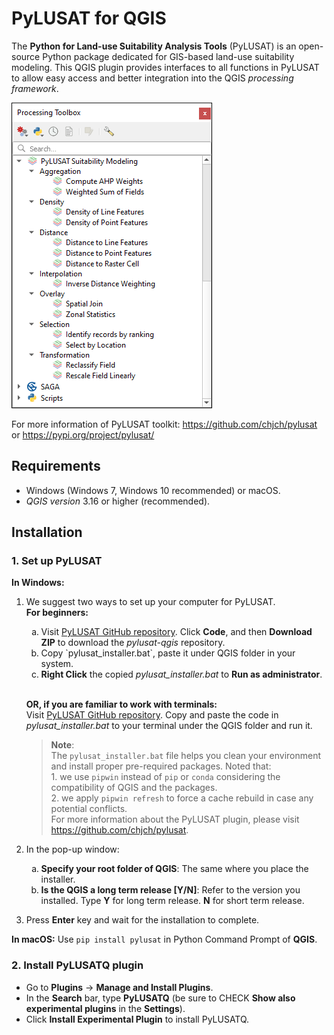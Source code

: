 # PyLUSAT for QGIS

The **Python for Land-use Suitability Analysis Tools** (PyLUSAT) is an
open-source Python package dedicated for GIS-based land-use suitability
modeling.
This QGIS plugin provides interfaces to all functions in PyLUSAT to
allow easy access and better integration into the QGIS _processing
framework_.

![pylusatq](screenshot/pylusatq_native.png)

For more information of PyLUSAT toolkit: https://github.com/chjch/pylusat or https://pypi.org/project/pylusat/

## Requirements

- Windows (Windows 7, Windows 10 recommended) or macOS.
- *QGIS version* 3.16 or higher (recommended).

## Installation

### 1. Set up PyLUSAT

**In Windows:**
1. We suggest two ways to set up your computer for PyLUSAT.<br>
   **For beginners:** <ol type="a">
      <li> Visit <a href="https://github.com/chjch/pylusat-qgis">PyLUSAT 
      GitHub repository</a>. Click <b>Code</b>, and then <b>Download ZIP</b> 
      to download the <i>pylusat-qgis</i> repository.<br>
      <li>Copy `pylusat_installer.bat`, paste it under QGIS folder in your 
      system. 
      <li><b>Right Click</b> the copied <i>pylusat_installer.bat</i> to 
      <b>Run as administrator</b>.
   </ol><br>

   **OR, if you are familiar to work with terminals:**<br>
      Visit <a href="https://github.com/chjch/pylusat-qgis">PyLUSAT
      GitHub repository</a>.
      Copy and paste the code in *pylusat_installer.bat* to your terminal 
      under the QGIS folder and run it.<br>

   >**Note**:<br>
   >The `pylusat_installer.bat` file helps you clean your environment and
   >install proper pre-required packages. Noted that: <br> 1. we use `pipwin`
   >instead of `pip` or `conda` considering the compatibility of QGIS and the
   >packages.<br> 2. we apply `pipwin refresh` to force a cache rebuild in case
   >any potential conflicts.<br> For more information about the PyLUSAT
   >plugin, please visit https://github.com/chjch/pylusat.

2. In the pop-up window:
   <ol type="a">
      <li><b>Specify your root folder of QGIS</b>:
      The same where you place the installer.
      <li><b>Is the QGIS a long term release [Y/N]</b>:
      Refer to the version you installed. Type <b>Y</b> for long term release.
      <b>N</b> for short term release.</li>
   </ol>
3. Press **Enter** key and wait for the installation to complete.

**In macOS:**
Use `pip install pylusat` in Python Command Prompt of **QGIS**.

### 2. Install PyLUSATQ plugin

- Go to **Plugins** -> **Manage and Install Plugins**.
- In the **Search** bar, type **PyLUSATQ** (be sure to CHECK **Show also experimental plugins** in the **Settings**).
- Click **Install Experimental Plugin** to install PyLUSATQ.
